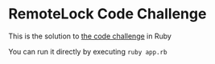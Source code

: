 # RemoteLock Code Challenge

This is the solution to [the code challenge](https://github.com/lockstate/public/blob/master/backend_challenge.md) in Ruby

You can run it directly by executing ```ruby app.rb```
